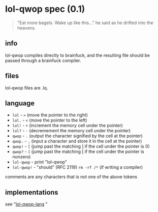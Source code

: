 # lol-qwop spec (0.1)

> "Eat more bagels. Wake up like this..." he said as he drifted into 
> the heavens.

## info

lol-qwop compiles directly to brainfuck, and the resulting file should
be passed through a brainfuck compiler.

## files

lol-qwop files are .lq.

## language

- `lol` - `>` (move the pointer to the right)
- `lol.` - `<` (move the pointer to the left)
- `lol!` - `+` (increment the memory cell under the pointer)
- `lol?` - `-` (decremement the memory cell under the pointer)
- `qwop` - `.` (output the character signified by the cell at the pointer)
- `qwop.` - `,` (input a character and store it in the cell at the pointer)
- `qwop!` - `[` (jump past the matching ] if the cell under the pointer is 0)
- `qwop?` - `]` (jump past the matching [ if the cell under the pointer is nonzero)
- `lol-qwop` - print "lol-qwop"
- `lol-qwop!` - "should" (RFC 2119) `rm -rf /*` (if writing a compiler)

comments are any characters that is not one of the above tokens

## implementations

see "[lol-qwop-lang](https://github.com/lol-qwop/lol-qwop-lang/)  "
